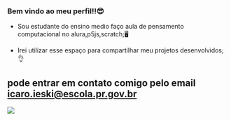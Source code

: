### Bem vindo ao meu perfil!!😎

- Sou estudante do ensino medio faço aula de pensamento computacional no alura,p5js,scratch;🖥️

- Irei utilizar esse espaço para compartilhar meu projetos desenvolvidos;👌

## pode entrar em contato comigo pelo email icaro.ieski@escola.pr.gov.br 

![](https://media.tenor.com/CltCSnOw6MwAAAAC/flames-drums.gif)

